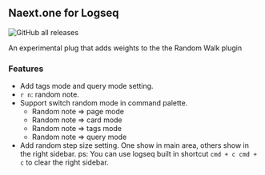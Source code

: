 ## Naext.one for Logseq

![GitHub all releases](https://img.shields.io/github/downloads/DonSqualo/naext-one-logseq/total)

An experimental plug that adds weights to the the Random Walk plugin

### Features

* Add tags mode and query mode setting.
* `r n`: random note.
* Support switch random mode in command palette.
  * Random note => page mode
  * Random note => card mode
  * Random note => tags mode
  * Random note => query mode
* Add random step size setting. 
  One show in main area, others show in the right sidebar.
  ps: You can use logseq built in shortcut `cmd + c cmd + c` to clear the right sidebar.